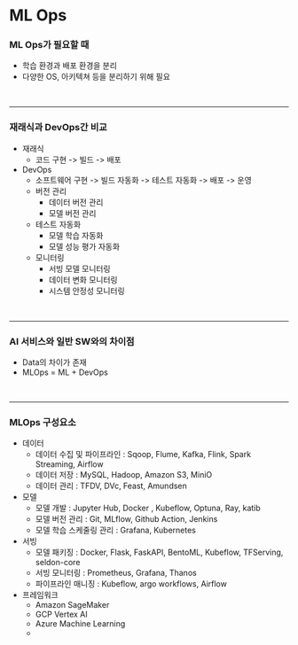 # ML Ops

### ML Ops가 필요할 때

  - 학습 환경과 배포 환경을 분리
  - 다양한 OS, 아키텍쳐 등을 분리하기 위해 필요 

<br>

--- 

### 재래식과 DevOps간 비교

- 재래식 
  - 코드 구현 -> 빌드 -> 배포
- DevOps
  - 소프트웨어 구현 -> 빌드 자동화 -> 테스트 자동화 -> 배포 -> 운영 
  - 버전 관리
    - 데이터 버전 관리
    - 모델 버전 관리
  - 테스트 자동화
    - 모델 학습 자동화
    - 모델 성능 평가 자동화
  - 모니터링
    - 서빙 모델 모니터링
    - 데이터 변화 모니터링
    - 시스템 안정성 모니터링 

<br>

--- 

### AI 서비스와 일반 SW와의 차이점

- Data의 차이가 존재
- MLOps = ML + DevOps 

<br>

---

### MLOps 구성요소 


- 데이터
  - 데이터 수집 및 파이프라인 : Sqoop, Flume, Kafka, Flink, Spark Streaming, Airflow
  - 데이터 저장 : MySQL, Hadoop, Amazon S3, MiniO
  - 데이터 관리 : TFDV, DVc, Feast, Amundsen
- 모델
  - 모델 개발 : Jupyter Hub, Docker , Kubeflow, Optuna, Ray, katib
  - 모델 버전 관리 : Git, MLflow, Github Action, Jenkins
  - 모델 학습 스케줄링 관리 : Grafana, Kubernetes
- 서빙 
  - 모델 패키징 : Docker, Flask, FaskAPI, BentoML, Kubeflow, TFServing, seldon-core
  - 서빙 모니터링 : Prometheus, Grafana, Thanos
  - 파이프라인 매니징 : Kubeflow, argo workflows, Airflow
- 프레임워크
  - Amazon SageMaker
  - GCP Vertex AI
  - Azure Machine Learning
  - 